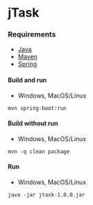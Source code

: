 # jTask

### Requirements
* [Java](https://openjdk.org/)  
* [Maven](https://maven.apache.org)  
* [Spring](https://spring.io)

#### Build and run
* Windows, MacOS/Linux
```
mvn spring-boot:run
```
#### Build without run
* Windows, MacOS/Linux
```
mvn -q clean package
```
#### Run
* Windows, MacOS/Linux
```
java -jar jtask-1.0.0.jar
```
